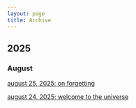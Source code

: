 ```yaml
---
layout: page
title: Archive
---
```


## 2025

### August
[august 25, 2025: on forgetting](https://akhilaanya.github.io/2025/08/25/on-forgetting.html)

[august 24, 2025: welcome to the universe](https://akhilaanya.github.io/2025/08/24/intro.html)

